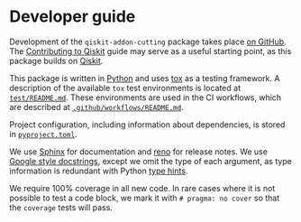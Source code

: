 # Developer guide

Development of the `qiskit-addon-cutting` package takes place [on GitHub](https://github.com/Qiskit/qiskit-addon-cutting). The [Contributing to Qiskit](https://github.com/Qiskit/qiskit/blob/main/CONTRIBUTING.md) guide may serve as a useful starting point, as this package builds on [Qiskit].

This package is written in [Python] and uses [tox] as a testing framework.  A description of the available `tox` test environments is located at [`test/README.md`](test/README.md).  These environments are used in the CI workflows, which are described at [`.github/workflows/README.md`](.github/workflows/README.md).

Project configuration, including information about dependencies, is stored in [`pyproject.toml`](pyproject.toml).

We use [Sphinx] for documentation and [reno] for release notes.  We use [Google style docstrings](https://sphinxcontrib-napoleon.readthedocs.io/en/latest/example_google.html), except we omit the type of each argument, as type information is redundant with Python [type hints](https://docs.python.org/3/library/typing.html).

We require 100% coverage in all new code.  In rare cases where it is not possible to test a code block, we mark it with ``# pragma: no cover`` so that the ``coverage`` tests will pass.

[Qiskit]: https://www.ibm.com/quantum/qiskit
[Python]: https://www.python.org/
[tox]: https://github.com/tox-dev/tox
[Sphinx]: https://www.sphinx-doc.org/
[reno]: https://docs.openstack.org/reno/
